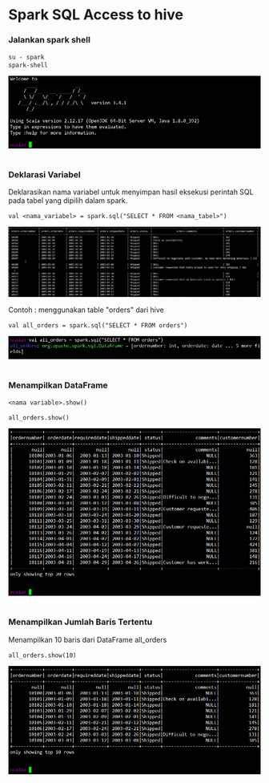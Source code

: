 # Spark SQL Access to hive

### Jalankan spark shell
```
su - spark
spark-shell
```
![](image-5.png)

#
### Deklarasi Variabel 
Deklarasikan nama variabel untuk menyimpan hasil eksekusi perintah SQL pada tabel yang dipilih dalam spark.
```
val <nama_variabel> = spark.sql("SELECT * FROM <nama_tabel>")
```
![Alt text](image-9.png)


Contoh : menggunakan table "orders" dari hive
```
val all_orders = spark.sql("SELECT * FROM orders")
```

![Alt text](image-6.png)


#
### Menampilkan DataFrame
```
<nama variable>.show()
```
```
all_orders.show()
```
![Alt text](image-7.png)


#
### Menampilkan Jumlah Baris Tertentu 
Menampilkan 10 baris dari DataFrame all_orders
```
all_orders.show(10)
```
![Alt text](image-8.png)